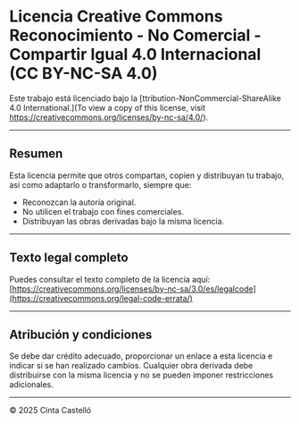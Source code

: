 # Licencia Creative Commons Reconocimiento - No Comercial - Compartir Igual 4.0 Internacional (CC BY-NC-SA 4.0)

Este trabajo está licenciado bajo la [ttribution-NonCommercial-ShareAlike 4.0 International.](To view a copy of this license, visit https://creativecommons.org/licenses/by-nc-sa/4.0/).

---

## Resumen

Esta licencia permite que otros compartan, copien y distribuyan tu trabajo, así como adaptarlo o transformarlo, siempre que:  

- Reconozcan la autoría original.  
- No utilicen el trabajo con fines comerciales.  
- Distribuyan las obras derivadas bajo la misma licencia.  

---

## Texto legal completo

Puedes consultar el texto completo de la licencia aquí:  
[https://creativecommons.org/licenses/by-nc-sa/3.0/es/legalcode](https://creativecommons.org/legal-code-errata/)

---

## Atribución y condiciones

Se debe dar crédito adecuado, proporcionar un enlace a esta licencia e indicar si se han realizado cambios. Cualquier obra derivada debe distribuirse con la misma licencia y no se pueden imponer restricciones adicionales.

---

© 2025 Cinta Castelló
